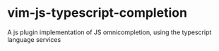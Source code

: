 # vim-js-typescript-completion
A js plugin implementation of JS omnicompletion, using the typescript language services
